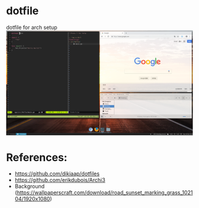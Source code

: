 # dotfile
dotfile for arch setup
![screenshot](./screenshot.png)

# References:
* https://github.com/dikiaap/dotfiles
* https://github.com/erikdubois/Archi3
* Background (https://wallpaperscraft.com/download/road_sunset_marking_grass_102104/1920x1080)
